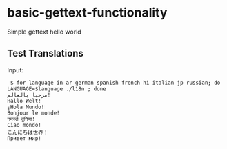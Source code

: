 # basic-gettext-functionality
Simple gettext hello world

## Test Translations
Input:
```
 $ for language in ar german spanish french hi italian jp russian; do LANGUAGE=$language ./l18n ; done
مرحبا بالعالم!
Hallo Welt!
¡Hola Mundo!
Bonjour le monde!
नमस्ते दुनिया!
Ciao mondo!
こんにちは世界！
Привет мир!
```

